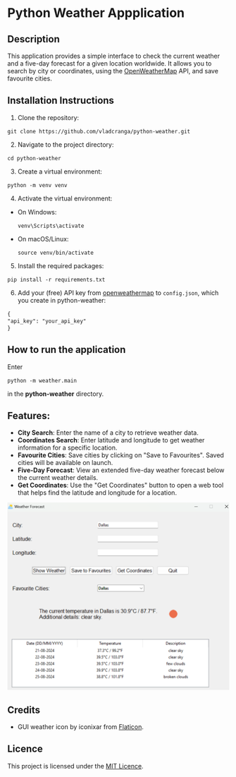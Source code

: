 # Python Weather Appplication

## Description

This application provides a simple interface to check the current weather and a five-day forecast for a given location worldwide. It allows you to search by city or coordinates, using the [OpenWeatherMap](https://openweathermap.org) API, and save favourite cities. 

## Installation Instructions

1. Clone the repository:
```
git clone https://github.com/vladcranga/python-weather.git
```

2. Navigate to the project directory:
```
cd python-weather
```

3. Create a virtual environment:
```
python -m venv venv
```

4. Activate the virtual environment:
- On Windows:
  ```
  venv\Scripts\activate
  ```
- On macOS/Linux:
  ```
  source venv/bin/activate
  ```

5. Install the required packages:
```
pip install -r requirements.txt
```

6. Add your (free) API key from [openweathermap](https://openweathermap.org) to `config.json`, which you create in python-weather:
```
{
"api_key": "your_api_key"
}
```

## How to run the application
Enter 
```
python -m weather.main
```
in the **python-weather** directory.

## Features:
- **City Search**: Enter the name of a city to retrieve weather data.
- **Coordinates Search**: Enter latitude and longitude to get weather information for a specific location.
- **Favourite Cities**: Save cities by clicking on "Save to Favourites". Saved cities will be available on launch.
- **Five-Day Forecast**: View an extended five-day weather forecast below the current weather details.
- **Get Coordinates**: Use the "Get Coordinates" button to open a web tool that helps find the latitude and longitude for a location.

![example picture](example.png)

## Credits

- GUI weather icon by iconixar from [Flaticon](https://www.flaticon.com/free-icons/weather).

## Licence

This project is licensed under the [MIT Licence](https://opensource.org/license/MIT).

